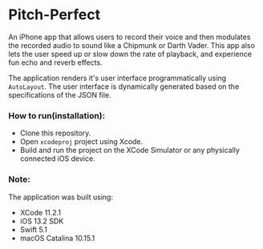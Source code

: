 # Pitch-Perfect

An iPhone app that allows users to record their voice and then modulates the recorded audio to sound like a Chipmunk or Darth Vader.
This app also lets the user speed up or slow down the rate of playback, and experience fun echo and reverb effects.

The application renders it's user interface programmatically using `AutoLayout`. The user interface is dynamically 
generated based on the specifications of the JSON file.

### How to run(installation):

* Clone this repository.
* Open `xcodeproj` project using Xcode.
* Build and run the project on the XCode Simulator or any physically connected iOS device.

### Note:

The application was built using:

* XCode 11.2.1
* iOS 13.2 SDK
* Swift 5.1
* macOS Catalina 10.15.1
